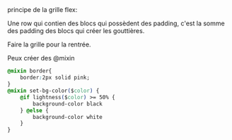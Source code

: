 ## 

principe de la grille flex:

Une row qui contien des blocs qui possèdent des padding, c'est la somme des padding des blocs qui créer les gouttières.

Faire la grille pour la rentrée.

Peux créer des @mixin
```CSS
@mixin border{
    border:2px solid pink;
}
@mixin set-bg-color($color) {
    @if lightness($color) >= 50% {
        background-color black
    } @else {
        background-color white
    }
}
```


